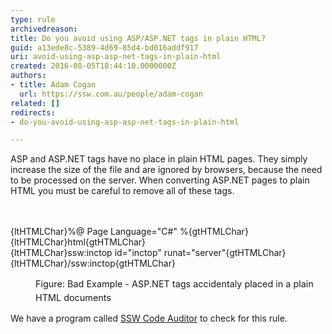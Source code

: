 ```yaml
---
type: rule
archivedreason: 
title: Do you avoid using ASP/ASP.NET tags in plain HTML?
guid: a13ede8c-5389-4d69-85d4-bd016addf917
uri: avoid-using-asp-asp-net-tags-in-plain-html
created: 2016-08-05T18:44:10.0000000Z
authors:
- title: Adam Cogan
  url: https://ssw.com.au/people/adam-cogan
related: []
redirects:
- do-you-avoid-using-asp-asp-net-tags-in-plain-html

---
```



<span style="color&#58;#000000;font-family&#58;verdana, sans-serif;font-size&#58;12px;line-height&#58;16.8px;"></span>ASP and ASP.NET tags have no place in plain HTML pages. They simply increase the size of the file and are ignored by browsers, because the need to be processed on the server. When converting ASP.NET pages to plain HTML you must be careful to remove all of these tags.​<br>
<br><excerpt class='endintro'></excerpt><br>
<p class="ssw15-rteElement-CodeArea">​{ltHTMLChar}%@ Page Language=&quot;C#&quot; %{gtHTMLChar}<br>{ltHTMLChar}html{gtHTMLChar}<br>{ltHTMLChar}ssw&#58;inctop id=&quot;inctop&quot; runat=&quot;server&quot;{gtHTMLChar}{ltHTMLChar}/ssw&#58;inctop{gtHTMLChar}</p><dd class="ssw15-rteElement-FigureBad"><span style="font-size&#58;0.9rem;line-height&#58;1.5em;">​​​​​Figure&#58; Bad Example - ASP.NET tags accidentaly placed in a plain HTML documents</span></dd><p class="ssw15-rteElement-YellowBorderBox">We have a program called&#160;<a href="https&#58;//www.ssw.com.au/ssw/codeauditor/">SSW Code Auditor​</a>&#160;to check for this rule.</p><p>​<br></p>


